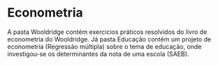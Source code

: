 # Econometria
A pasta Wooldridge contém exercicios práticos resolvidos do livro de econometria do Wooldridge.
Já pasta Educação contém um projeto de econometria (Regressão múltipla) sobre o tema de educação, onde investigou-se os determinantes da nota de uma escola (SAEB).
